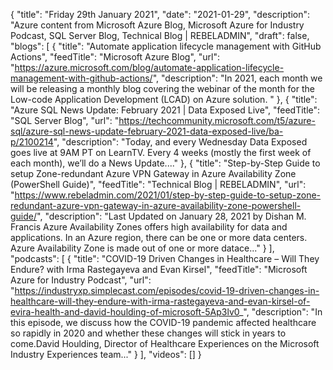 {
  "title": "Friday 29th January 2021",
  "date": "2021-01-29",
  "description": "Azure content from Microsoft Azure Blog, Microsoft Azure for Industry Podcast, SQL Server Blog, Technical Blog | REBELADMIN",
  "draft": false,
  "blogs": [
    {
      "title": "Automate application lifecycle management with GitHub Actions",
      "feedTitle": "Microsoft Azure Blog",
      "url": "https://azure.microsoft.com/blog/automate-application-lifecycle-management-with-github-actions/",
      "description": "In 2021, each month we will be releasing a monthly blog covering the webinar of the month for the Low-code Application Development (LCAD) on Azure solution. "
    },
    {
      "title": "Azure SQL News Update: February 2021 | Data Exposed Live",
      "feedTitle": "SQL Server Blog",
      "url": "https://techcommunity.microsoft.com/t5/azure-sql/azure-sql-news-update-february-2021-data-exposed-live/ba-p/2100214",
      "description": "Today, and every Wednesday Data Exposed goes live at 9AM PT on LearnTV. Every 4 weeks (mostly the first week of each month), we’ll do a News Update...."
    },
    {
      "title": "Step-by-Step Guide to setup Zone-redundant Azure VPN Gateway in Azure Availability Zone (PowerShell Guide)",
      "feedTitle": "Technical Blog | REBELADMIN",
      "url": "https://www.rebeladmin.com/2021/01/step-by-step-guide-to-setup-zone-redundant-azure-vpn-gateway-in-azure-availability-zone-powershell-guide/",
      "description": "Last Updated on January 28, 2021 by Dishan M. Francis Azure Availability Zones offers high availability for data and applications. In an Azure region, there can be one or more data centers. Azure Availability Zone is made out of one or more datace..."
    }
  ],
  "podcasts": [
    {
      "title": "COVID-19 Driven Changes in Healthcare – Will They Endure? with Irma Rastegayeva and Evan Kirsel",
      "feedTitle": "Microsoft Azure for Industry Podcast",
      "url": "https://industryxp.simplecast.com/episodes/covid-19-driven-changes-in-healthcare-will-they-endure-with-irma-rastegayeva-and-evan-kirsel-of-evira-health-and-david-houlding-of-microsoft-5Ap3lv0_",
      "description": "In this episode, we discuss how the COVID-19 pandemic affected healthcare so rapidly in 2020 and whether these changes will stick in years to come.David Houlding, Director of Healthcare Experiences on the Microsoft Industry Experiences team..."
    }
  ],
  "videos": []
}
